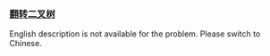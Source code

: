 ### [翻转二叉树](https://leetcode.com/problems/er-cha-shu-de-jing-xiang-lcof)

English description is not available for the problem. Please switch to Chinese.